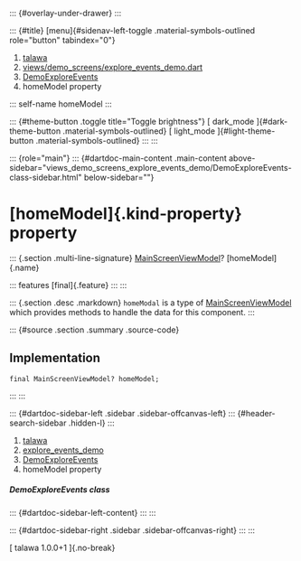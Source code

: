 ::: {#overlay-under-drawer}
:::

::: {#title}
[menu]{#sidenav-left-toggle .material-symbols-outlined role="button"
tabindex="0"}

1.  [talawa](../../index.html)
2.  [views/demo_screens/explore_events_demo.dart](../../views_demo_screens_explore_events_demo/)
3.  [DemoExploreEvents](../../views_demo_screens_explore_events_demo/DemoExploreEvents-class.html)
4.  homeModel property

::: self-name
homeModel
:::

::: {#theme-button .toggle title="Toggle brightness"}
[ dark_mode ]{#dark-theme-button .material-symbols-outlined} [
light_mode ]{#light-theme-button .material-symbols-outlined}
:::
:::

::: {role="main"}
::: {#dartdoc-main-content .main-content above-sidebar="views_demo_screens_explore_events_demo/DemoExploreEvents-class-sidebar.html" below-sidebar=""}
<div>

# [homeModel]{.kind-property} property

</div>

::: {.section .multi-line-signature}
[MainScreenViewModel](../../view_model_main_screen_view_model/MainScreenViewModel-class.html)?
[homeModel]{.name}

::: features
[final]{.feature}
:::
:::

::: {.section .desc .markdown}
`homeModal` is a type of
[MainScreenViewModel](../../view_model_main_screen_view_model/MainScreenViewModel-class.html)
which provides methods to handle the data for this component.
:::

::: {#source .section .summary .source-code}
## Implementation

``` language-dart
final MainScreenViewModel? homeModel;
```
:::
:::

::: {#dartdoc-sidebar-left .sidebar .sidebar-offcanvas-left}
::: {#header-search-sidebar .hidden-l}
:::

1.  [talawa](../../index.html)
2.  [explore_events_demo](../../views_demo_screens_explore_events_demo/)
3.  [DemoExploreEvents](../../views_demo_screens_explore_events_demo/DemoExploreEvents-class.html)
4.  homeModel property

##### DemoExploreEvents class

::: {#dartdoc-sidebar-left-content}
:::
:::

::: {#dartdoc-sidebar-right .sidebar .sidebar-offcanvas-right}
:::
:::

[ talawa 1.0.0+1 ]{.no-break}
